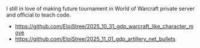 I still in love of making future tournament in World of Warcraft private server and official to teach code.
- https://github.com/EloiStree/2025_10_31_gdp_warcraft_like_character_move
- https://github.com/EloiStree/2025_11_01_gdp_artillery_net_bullets
